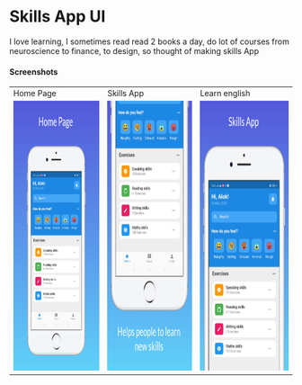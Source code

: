 # Skills App UI

I love learning, I sometimes read read 2 books a day, do lot of courses from neuroscience to finance, to design, so thought of making skills App 


#### Screenshots

<table>
  <tr>
    <td>Home Page</td>
    <td>Skills App</td>
    <td>Learn english</td>
  </tr>
  <tr>
    <td><img src="screenshots/screen_3.png" width=270 height=480></td>
    <td><img src="screenshots/screen_2.png" width=270 height=480></td>
    <td><img src="screenshots/screen_1.png" width=270 height=480></td>
  </tr>
 </table>
